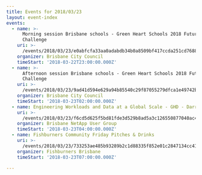 ```yaml
---
title: Events for 2018/03/23
layout: event-index
events:
  - name: >-
      Morning session Brisbane schools - Green Heart Schools 2018 Future BNE
      Challenge
    uri: >-
      /events/2018/03/23/e0abfcfa33aa0adabdb34b0a8509bf417ccda251cd768854c6313e569d33a695
    organizer: Brisbane City Council
    timeStart: '2018-03-22T23:00:00.000Z'
  - name: >-
      Afternoon session Brisbane schools - Green Heart Schools 2018 Future BNE
      Challenge
    uri: >-
      /events/2018/03/23/9ad41d594e629a94b85540c29f87055279dfca1e49742b68b6f6779cc9b039d7
    organizer: Brisbane City Council
    timeStart: '2018-03-23T02:00:00.000Z'
  - name: Engineering Workloads and Data at a Global Scale - GHD - Darren Smith
    uri: >-
      /events/2018/03/23/f6cd5d625f5bd81fde3d529b8ad5a3c126550877040ac4e0fc05fdab11674e56
    organizer: Brisbane NetApp User Group
    timeStart: '2018-03-23T04:00:00.000Z'
  - name: Fishburners Community Friday Pitches & Drinks
    uri: >-
      /events/2018/03/23/733253ae485b93289b2c1d88335f852e01c2847134cc41c80c8102a53bd83552
    organizer: Fishburners Brisbane
    timeStart: '2018-03-23T07:00:00.000Z'

---
```

